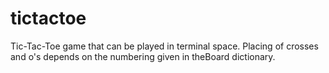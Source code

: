 # tictactoe
Tic-Tac-Toe game that can be played in terminal space. Placing of crosses and o's depends on the numbering given in theBoard dictionary.

